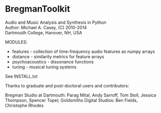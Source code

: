 BregmanToolkit
==============
<p>
Audio and Music Analysis and Synthesis in Python<br />
Author: Michael A. Casey, (C) 2010-2014<br />
Dartmouth College, Hanover, NH, USA<br />
</p>
<p>
MODULES:
<ul>
<li>features - collection of time-frequency audio features as numpy arrays</li>
<li>distance - similarity metrics for feature arrays</li>
<li>psychoacoustics - dissonance functions</li>
<li>tuning - musical tuning systems</li>
</ul>
</p>

See INSTALL.txt

Thanks to graduate and post-doctoral users and contributors:

Bregman Studio at Dartmouth: Parag Mital,
Andy Sarroff, Tom Stoll, Jessica Thompson, Spencer Topel; Goldsmiths Digital Studios: Ben Fields, Christophe Rhodes
